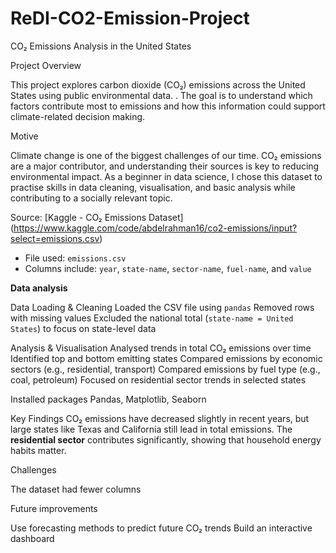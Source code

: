# ReDI-CO2-Emission-Project
CO₂ Emissions Analysis in the United States

Project Overview

This project explores carbon dioxide (CO₂) emissions across the United States using public environmental data. . 
The goal is to understand which factors contribute most to emissions and how this information could support climate-related decision making.


Motive

Climate change is one of the biggest challenges of our time. CO₂ emissions are a major contributor, and understanding their sources is key to reducing environmental impact. 
As a beginner in data science, I chose this dataset to practise skills in data cleaning, visualisation, and basic analysis while contributing to a socially relevant topic.

Source: [Kaggle - CO₂ Emissions Dataset] (https://www.kaggle.com/code/abdelrahman16/co2-emissions/input?select=emissions.csv)
- File used: `emissions.csv`
- Columns include: `year`, `state-name`, `sector-name`, `fuel-name`, and `value` 


**Data analysis**

Data Loading & Cleaning
    Loaded the CSV file using `pandas`
    Removed rows with missing values 
    Excluded the national total (`state-name = United States`) to focus on state-level data 
    

Analysis & Visualisation
Analysed trends in total CO₂ emissions over time
Identified top and bottom emitting states
Compared emissions by economic sectors (e.g., residential, transport)
Compared emissions by fuel type (e.g., coal, petroleum)
Focused on residential sector trends in selected states


Installed packages 
Pandas, Matplotlib, Seaborn


Key Findings
CO₂ emissions have decreased slightly in recent years, but large states like Texas and California still lead in total emissions.
The **residential sector** contributes significantly, showing that household energy habits matter.


Challenges

The dataset had fewer columns 


Future improvements 

Use forecasting methods to predict future CO₂ trends
Build an interactive dashboard 


